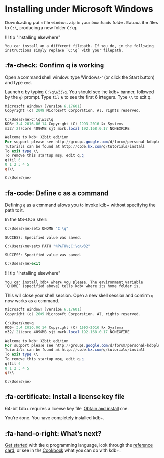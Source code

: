 # <i class="fa fa-windows"></i> Installing under Microsoft Windows



Downloading put a file `windows.zip` in your `Downloads` folder. 
Extract the files to `C:\`, producing a new folder `C:\q`. 

!!! tip "Installing elsewhere"

    You can install on a different filepath. If you do, in the following instructions simply replace `C:\q` with your filepath.


## :fa-check: Confirm q is working

Open a command shell window: type Windows-r (or click the Start button) and type `cmd`.

Launch q by typing `C:\q\w32\q`. You should see the kdb+ banner, followed by the `q)` prompt. Type `til 6` to see the first 6 integers. Type `\\` to exit q.

```powershell
Microsoft Windows [Version 6.17601]
Copyright (c) 2009 Microsoft Corporation. All rights reserved.

C:\Users\me>C:\q\w32\q
KDB+ 3.4 2016.06.14 Copyright (C) 1993-2016 Kx Systems
m32/ 2()core 4096MB sjt mark.local 192.168.0.17 NONEXPIRE

Welcome to kdb+ 32bit edition
For support please see http://groups.google.com/d/forum/personal-kdbplus
Tutorials can be found at http://code.kx.com/q/tutorials/install
To exit type \\
To remove this startup msg, edit q.q
q)til 6
0 1 2 3 4 5
q)\\

C:\Users\me>
```

<!-- ![C:32](img/install_windows_01.png "C:32") -->


## :fa-code: Define q as a command

Defining `q` as a command allows you to invoke kdb+ without specifying the path to it.

In the MS-DOS shell:

```powershell
C:\Users\me>setx QHOME "C:\q"

SUCCESS: Specified value was saved.

C:\Users\me>setx PATH "%PATH%;C:\q\w32"

SUCCESS: Specified value was saved.

C:\Users\me>exit
```

<!-- ![Setting environment variables](img/install_windows_02.png "Setting environment variables") -->

!!! tip "Installing elsewhere"

    You can install kdb+ where you please. The environment variable `QHOME` (specified above) tells kdb+ where its home folder is. 


This will close your shell session. Open a new shell session and confirm `q` now works as a command.

```powershell
Microsoft Windows [Version 6.17601]
Copyright (c) 2009 Microsoft Corporation. All rights reserved.

C:\Users\me>q
KDB+ 3.4 2016.06.14 Copyright (C) 1993-2016 Kx Systems
m32/ 2()core 4096MB sjt mark.local 192.168.0.17 NONEXPIRE

Welcome to kdb+ 32bit edition
For support please see http://groups.google.com/d/forum/personal-kdbplus
Tutorials can be found at http://code.kx.com/q/tutorials/install
To exit type \\
To remove this startup msg, edit q.q
q)til 6
0 1 2 3 4 5
q)\\

C:\Users\me>
```

<!-- ![Confirm q works as a command](img/install_windows_03.png "Confirm q works as a command")
 -->


## :fa-certificate: Install a license key file

64-bit kdb+ requires a license key file.
[Obtain and install](/tutorials/licensing) one.

You’re done. You have completely installed kdb+. 


## :fa-hand-o-right: What’s next?

[Get started](/learn) with the q programming language, look through the [reference card](/ref/card), or see in the [Cookbook](/cookbook)  what you can do with kdb+.



